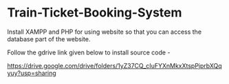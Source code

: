 # Train-Ticket-Booking-System
Install XAMPP and PHP for using website so that you can access the database part of the website.

Follow the gdrive link given below to install source code -

https://drive.google.com/drive/folders/1yZ37CQ_cIuFYXnMkxXtspPjprbXQqyuy?usp=sharing
